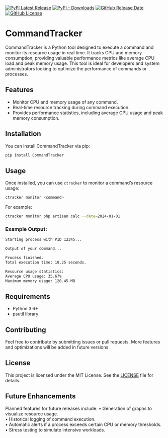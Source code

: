 [![PyPI Latest Release](https://img.shields.io/pypi/v/commandtracker.svg)](https://pypi.org/project/CommandTracker/) [![PyPI - Downloads](https://img.shields.io/pypi/dm/CommandTracker)](https://pypi.org/project/CommandTracker/)
 [![GitHub Release Date](https://img.shields.io/github/release-date/ErickCosta98/CommandTracker)](https://github.com/ErickCosta98/CommandTracker/releases) [![GitHub License](https://img.shields.io/github/license/ErickCosta98/CommandTracker)](https://github.com/ErickCosta98/CommandTracker/blob/main/LICENSE)

# CommandTracker

CommandTracker is a Python tool designed to execute a command and monitor its resource usage in real time. It tracks CPU and memory consumption, providing valuable performance metrics like average CPU load and peak memory usage. This tool is ideal for developers and system administrators looking to optimize the performance of commands or processes.

## Features

- Monitor CPU and memory usage of any command.
- Real-time resource tracking during command execution.
- Provides performance statistics, including average CPU usage and peak memory consumption.

## Installation

You can install CommandTracker via pip:

```bash
pip install CommandTracker
```

## Usage

Once installed, you can use `ctracker` to monitor a command’s resource usage:

```bash
ctracker monitor <command>
```

For example:

```bash
ctracker monitor php artisan calc --date=2024-01-01
```

### Example Output:

```bash
Starting process with PID 12345...

Output of your command...

Process finished.
Total execution time: 10.25 seconds.

Resource usage statistics:
Average CPU usage: 35.67%
Maximum memory usage: 120.45 MB
```

## Requirements

- Python 3.6+
- psutil library

## Contributing

Feel free to contribute by submitting issues or pull requests. More features and optimizations will be added in future versions.

## License

This project is licensed under the MIT License. See the [LICENSE](LICENSE) file for details.

## Future Enhancements

Planned features for future releases include:
• Generation of graphs to visualize resource usage.  
• Historical logging of command execution.  
• Automatic alerts if a process exceeds certain CPU or memory thresholds.  
• Stress testing to simulate intensive workloads.


